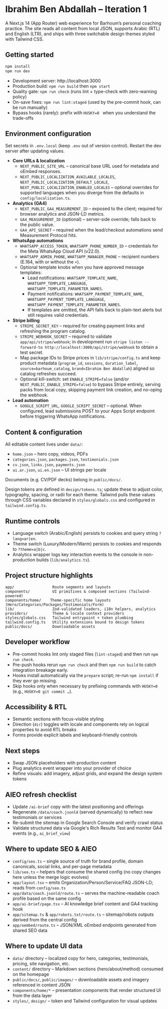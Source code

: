 # Ibrahim Ben Abdallah – Iteration 1

A Next.js 14 (App Router) web experience for Barhoum’s personal coaching practice. The site reads all content from local JSON, supports Arabic (RTL) and English (LTR), and ships with three switchable design themes styled with Tailwind CSS.

## Getting started

```bash
npm install
npm run dev
```

-   Development server: http://localhost:3000
-   Production build: `npm run build` then `npm start`
-   Quality gate: `npm run check` (runs lint + type-check with zero-warning policy)
-   On-save fixes: `npm run lint:staged` (used by the pre-commit hook, can be run manually)
-   Bypass hooks (rarely): prefix with `HUSKY=0 ` when you understand the trade-offs

## Environment configuration

Set secrets in `.env.local` (keep `.env` out of version control). Restart the dev server after updating values.

-   **Core URLs & localization**
    -   `NEXT_PUBLIC_SITE_URL` – canonical base URL used for metadata and oEmbed responses.
    -   `NEXT_PUBLIC_LOCALIZATION_AVAILABLE_LOCALES`, `NEXT_PUBLIC_LOCALIZATION_DEFAULT_LOCALE`, `NEXT_PUBLIC_LOCALIZATION_ENABLED_LOCALES` – optional overrides for supported languages when you diverge from the defaults in `config/localization.ts`.
-   **Analytics (GA4)**
    -   `NEXT_PUBLIC_GA4_MEASUREMENT_ID` – exposed to the client; required for browser analytics and JSON-LD metrics.
    -   `GA4_MEASUREMENT_ID` (optional) – server-side override; falls back to the public value.
    -   `GA4_API_SECRET` – required when the lead/checkout automations send Measurement Protocol hits.
-   **WhatsApp automations**
    -   `WHATSAPP_ACCESS_TOKEN`, `WHATSAPP_PHONE_NUMBER_ID` – credentials for the Meta WhatsApp Cloud API (v22.0).
    -   `WHATSAPP_ADMIN_PHONE`, `WHATSAPP_MANAGER_PHONE` – recipient numbers (E.164, with or without the `+`).
    -   Optional template knobs when you have approved message templates:
        -   Lead notifications: `WHATSAPP_TEMPLATE_NAME`, `WHATSAPP_TEMPLATE_LANGUAGE`, `WHATSAPP_TEMPLATE_PARAMETER_NAMES`.
        -   Payment notifications: `WHATSAPP_PAYMENT_TEMPLATE_NAME`, `WHATSAPP_PAYMENT_TEMPLATE_LANGUAGE`, `WHATSAPP_PAYMENT_TEMPLATE_PARAMETER_NAMES`.
        -   If templates are omitted, the API falls back to plain-text alerts but still requires valid credentials.
-   **Stripe billing**
    -   `STRIPE_SECRET_KEY` – required for creating payment links and refreshing the program catalog.
    -   `STRIPE_WEBHOOK_SECRET` – required to validate `app/api/stripe/webhook`; in development run `stripe listen --forward-to http://localhost:3000/api/stripe/webhook` to obtain a test secret.
    -   Map package IDs to Stripe prices in `lib/stripe/config.ts` and keep product metadata (`program_id`, `sessions`, `duration_label`, `source=barhoum_catalog`, `brand=Ibrahim Ben Abdallah`) aligned so catalog refreshes succeed.
    -   Optional kill-switch: set `ENABLE_STRIPE=false` (and/or `NEXT_PUBLIC_ENABLE_STRIPE=false`) to bypass Stripe entirely, serving packs from local copy, skipping payment link creation, and no-oping the webhook.
-   **Lead automation**
    -   `GOOGLE_SCRIPT_URL`, `GOOGLE_SCRIPT_SECRET` – optional. When configured, lead submissions POST to your Apps Script endpoint before triggering WhatsApp notifications.

## Content & configuration

All editable content lives under `data/`:

-   `home.json` – hero copy, videos, PDFs
-   `categories.json`, `packages.json`, `testimonials.json`
-   `cv.json`, `links.json`, `payments.json`
-   `ui.ar.json`, `ui.en.json` – UI strings per locale

Documents (e.g. CV/PDF decks) belong in `public/docs/`.

Design tokens are defined in `design/tokens.ts`; update these to adjust color, typography, spacing, or radii for each theme. Tailwind pulls these values through CSS variables declared in `styles/globals.css` and configured in `tailwind.config.ts`.

## Runtime controls

-   Language switch (Arabic/English) persists to cookies and query string `?lang=ar|en`.
-   Theme switch (Luxury/Modern/Warm) persists to cookies and responds to `?theme=a|b|c`.
-   Analytics wrapper logs key interaction events to the console in non-production builds (`lib/analytics.ts`).

## Project structure highlights

```
app/                 Route segments and layouts
components/          UI primitives & composed sections (Tailwind-powered)
components/home/    Theme-specific home layouts (Hero/Categories/Packages/Testimonials/Form)
lib/                 Zod-validated loaders, i18n helpers, analytics
providers/           Theme & locale context providers
styles/globals.css   Tailwind entrypoint + token plumbing
tailwind.config.ts   Utility extensions bound to design tokens
public/docs/         Downloadable assets
```

## Developer workflow

-   Pre-commit hooks lint only staged files (`lint-staged`) and then run `npm run check`.
-   Pre-push hooks rerun `npm run check` and then `npm run build` to catch integration breakage early.
-   Hooks install automatically via the `prepare` script; re-run `npm install` if they ever go missing.
-   Skip hooks only when necessary by prefixing commands with `HUSKY=0 ` (e.g., `HUSKY=0 git commit …`).

## Accessibility & RTL

-   Semantic sections with focus-visible styling
-   Direction (`dir`) toggles with locale and components rely on logical properties to avoid RTL breaks
-   Forms provide explicit labels and keyboard-friendly controls

## Next steps

-   Swap JSON placeholders with production content
-   Plug analytics event wrapper into your provider of choice
-   Refine visuals: add imagery, adjust grids, and expand the design system tokens

## AIEO refresh checklist

-   Update `/ai-brief` copy with the latest positioning and offerings
-   Regenerate `/data/coach.jsonld` (served dynamically) to reflect new testimonials or services
-   Re-submit the sitemap in Google Search Console and verify crawl status
-   Validate structured data via Google's Rich Results Test and monitor GA4 events (e.g., `ai_brief_view`)

## Where to update SEO & AIEO

-   `config/seo.ts` – single source of truth for brand profile, domain canonicals, social links, and per-page metadata
-   `lib/seo.ts` – helpers that consume the shared config (no copy changes here unless the merge logic evolves)
-   `app/layout.tsx` – emits Organization/Person/Service/FAQ JSON-LD; reads from `config/seo.ts`
-   `app/data/coach.jsonld/route.ts` – serves the machine-readable coach profile based on the same config
-   `app/ai-brief/page.tsx` – AI knowledge brief content and GA4 tracking hook
-   `app/sitemap.ts` & `app/robots.txt/route.ts` – sitemap/robots outputs derived from the central config
-   `app/oembed/route.ts` – JSON/XML oEmbed endpoints generated from shared SEO data

## Where to update UI data

-   `data/` directory – localized copy for hero, categories, testimonials, pricing, site navigation, etc.
-   `content/` directory – Markdown sections (hero/about/method) consumed on the homepage
-   `public/docs/`, `public/images/` – downloadable assets and imagery referenced in content JSON
-   `components/home/*` – presentation components that render structured UI from the data layer
-   `styles/`, `design/` – token and Tailwind configuration for visual updates
